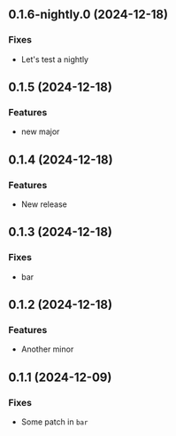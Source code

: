 ## 0.1.6-nightly.0 (2024-12-18)

### Fixes

- Let's test a nightly

## 0.1.5 (2024-12-18)

### Features

- new major

## 0.1.4 (2024-12-18)

### Features

- New release

## 0.1.3 (2024-12-18)

### Fixes

- bar

## 0.1.2 (2024-12-18)

### Features

- Another minor

## 0.1.1 (2024-12-09)

### Fixes

- Some patch in `bar`
